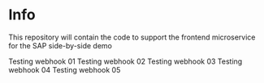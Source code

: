 # Info

This repository will contain the code to support the frontend microservice for the SAP side-by-side demo

Testing webhook 01
Testing webhook 02
Testing webhook 03
Testing webhook 04
Testing webhook 05
